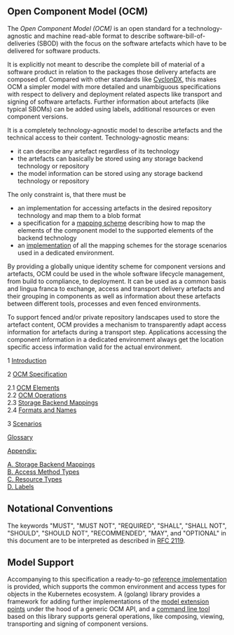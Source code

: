 
## Open Component Model (OCM)

The *Open Component Model (OCM)* is an open standard for a technology-agnostic
and machine read-able format to describe software-bill-of-deliveries (SBOD) with
the focus on the software artefacts which have to be delivered for
software products. 

It is explicitly
not meant to describe the complete bill of material of a software product
in relation to the packages those delivery artefacts are composed of.
Compared with other standards like [CyclonDX](https://cyclonedx.org/), this
makes OCM a simpler model with more detailed and unambiguous specifications
with respect to delivery and deployment related aspects like transport
and signing of software artefacts. Further information about artefacts (like
typical SBOMs) can be added using labels, additional resources or even
component versions.

It is a completely technology-agnostic model to describe artefacts and
the technical access to their content. Technology-agnostic means:

- it can describe any artefact regardless of its technology
- the artefacts can basically be stored using any storage backend technology or
  repository
- the model information can be stored using any storage backend technology or
  repository

The only constraint is, that there must be
- an implementation for accessing artefacts in the desired repository technology
  and map them to a blob format
- a specification for a [mapping scheme](doc/specification/layer3/README.md)
  describing how to map the elements of the component model to the supported
  elements of the backend technology
- an [implementation](doc/specification/layer2/README.md) of all the mapping
  schemes for the storage scenarios used in a dedicated environment.

By providing a globally unique identity scheme for component versions and
artefacts,
OCM could be used in the whole software lifecycle management, from build to
compliance, to deployment.
It can be used as a common basis and lingua franca to exchange, access and
transport delivery artefacts and their grouping in components as well as
information about these artefacts between different tools, processes and even
fenced environments.

To support fenced and/or private repository landscapes used to store the
artefact content, OCM provides a mechanism to transparently adapt access
information for artefacts during a transport step. Applications
accessing the component information in a dedicated environment always 
get the location specific access information valid for the actual environment. 


1 [Introduction](doc/introduction/README.md)

2 [OCM Specification](doc/specification/README.md)
  
2.1 [OCM Elements](doc/specification/layer1/README.md) <br>
2.2 [OCM Operations](doc/specification/layer2/README.md) <br>
2.3 [Storage Backend Mappings](doc/specification/layer3/README.md) <br>
2.4 [Formats and Names](doc/specification/formats/README.md) <br>

3 [Scenarios](doc/scenarios/README.md) <br>

[Glossary](doc/glossary.md) <br>

[Appendix:](doc/appendix/README.md) <br>

[A. Storage Backend Mappings](doc/appendix/A/README.md) <br>
[B. Access Method Types](doc/appendix/B/README.md) <br>
[C. Resource Types](doc/appendix/C/README.md) <br>
[D. Labels](doc/appendix/D/README.md) <br>

## Notational Conventions

The keywords "MUST", "MUST NOT", "REQUIRED", "SHALL", "SHALL NOT", "SHOULD", "SHOULD NOT", "RECOMMENDED", "MAY",
and "OPTIONAL" in this document are to be interpreted as described in [RFC 2119](https://www.rfc-editor.org/info/rfc2119).

## Model Support

Accompanying to this specification a ready-to-go [reference implementation](https://github.com/gardener/ocm)
is provided, which supports the common environment and access types for objects
in the Kubernetes ecosystem. A (golang) library provides a framework for
adding further implementations of the [model extension points](doc/appendix/README.md) under the hood
of a generic OCM API, and a [command line tool](https://github.com/gardener/ocm/blob/main/docs/reference/ocm.md)
based on this library supports general operations, like composing, viewing, 
transporting and signing of component versions.